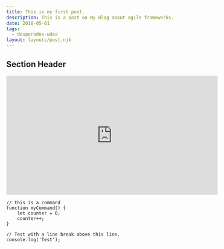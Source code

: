 ```yaml
---
title: This is my first post.
description: This is a post on My Blog about agile frameworks.
date: 2018-05-01
tags:
  - desperados-wdoa
layout: layouts/post.njk
---
```


## Section Header
<div class="videoWrapper">
<iframe width="560" height="315" src="https://www.youtube-nocookie.com/embed/gg_Lw-a9buc" frameborder="0" allow="accelerometer; autoplay; encrypted-media; gyroscope; picture-in-picture" allowfullscreen></iframe>
</div>

``` text/2-3
// this is a command
function myCommand() {
	let counter = 0;
	counter++;
}

// Test with a line break above this line.
console.log('Test');
```
